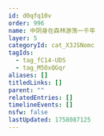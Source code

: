 ```yaml
---
id: d0qfq10v
order: 996
name: 中阴身在森林游荡一千年
layer: 5
categoryId: cat_X3JSNomc
tagIds:
  - tag_fC14-UDS
  - tag_M5OxQGqr
aliases: []
titledLinks: []
parent: ""
relatedEntries: []
timelineEvents: []
nsfw: false
lastUpdated: 1758087125
---
```



